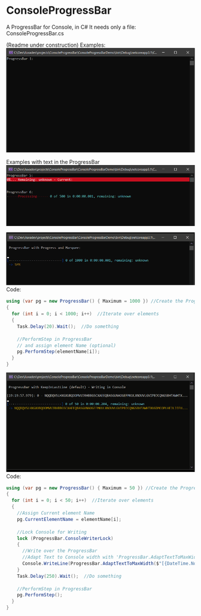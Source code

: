 # ConsoleProgressBar
A ProgressBar for Console, in C# 
It needs only a file: ConsoleProgressBar.cs

(Readme under construction)
Examples:
![Screencapture ConsoleProgressBar Demo](Images/ProgressBarConsole-Demo.gif)

Examples with text in the ProgressBar
![Screencapture ConsoleProgressBar Demo2](Images/ProgressBarConsole-Demo2.gif)


![Screencapture ConsoleProgressBar with Default Config](Images/ProgressBarConsole-Default.gif)
Code:
```csharp
using (var pg = new ProgressBar() { Maximum = 1000 }) //Create the ProgressBar
{
  for (int i = 0; i < 1000; i++)  //Iterate over elements
  {	
    Task.Delay(20).Wait();  //Do something
		
    //PerformStep in ProgressBar
    // and assign element Name (optional)
    pg.PerformStep(elementName[i]);
  }
}
```
 
 ![Screencapture ConsoleProgressBar with Default Config: writing](Images/ProgressBarConsole-Default-Writing.gif)
Code:
```csharp
using (var pg = new ProgressBar() { Maximum = 50 }) //Create the ProgressBar
{
  for (int i = 0; i < 50; i++)  //Iterate over elements
  {
    //Assign Current element Name
    pg.CurrentElementName = elementName[i];
    
    //Lock Console for Writing
    lock (ProgressBar.ConsoleWriterLock)
    {
      //Write over the ProgressBar
      //Adapt Text to Console width with 'ProgressBar.AdaptTextToMaxWidth'
      Console.WriteLine(ProgressBar.AdaptTextToMaxWidth($"[{DateTime.Now.ToString("HH:mm:ss.fff")}]: {i} - {elementName}", Console.BufferWidth));
    }	
    Task.Delay(250).Wait();  //Do something
		
    //PerformStep in ProgressBar
    pg.PerformStep();
  }
}
```

